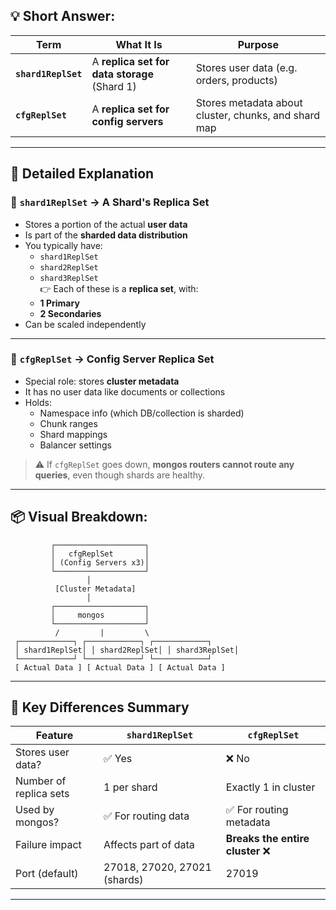 
## 💡 Short Answer:

| Term            | What It Is                           | Purpose                          |
|-----------------|---------------------------------------|----------------------------------|
| **`shard1ReplSet`** | A **replica set for data storage** (Shard 1) | Stores user data (e.g. orders, products) |
| **`cfgReplSet`**    | A **replica set for config servers**        | Stores metadata about cluster, chunks, and shard map |

---

## 🧱 Detailed Explanation

### 🔹 `shard1ReplSet` → A **Shard's Replica Set**

- Stores a portion of the actual **user data**
- Is part of the **sharded data distribution**
- You typically have:  
  - `shard1ReplSet`  
  - `shard2ReplSet`  
  - `shard3ReplSet`  
  👉 Each of these is a **replica set**, with:
  - **1 Primary**
  - **2 Secondaries**
- Can be scaled independently

---

### 🔹 `cfgReplSet` → **Config Server Replica Set**

- Special role: stores **cluster metadata**
- It has no user data like documents or collections
- Holds:
  - Namespace info (which DB/collection is sharded)
  - Chunk ranges
  - Shard mappings
  - Balancer settings

> ⚠️ If `cfgReplSet` goes down, **mongos routers cannot route any queries**, even though shards are healthy.

---

## 📦 Visual Breakdown:

```
         ┌────────────────────┐
         │   cfgReplSet       │
         │ (Config Servers x3)│
         └────────────────────┘
                 │
          [Cluster Metadata]
                 │
         ┌────────────────────┐
         │     mongos         │
         └────────────────────┘
          /         |         \
 ┌────────────┐ ┌────────────┐ ┌────────────┐
 │ shard1ReplSet│ │ shard2ReplSet│ │ shard3ReplSet│
 └────────────┘ └────────────┘ └────────────┘
 [ Actual Data ] [ Actual Data ] [ Actual Data ]
```

---

## 🧠 Key Differences Summary

| Feature             | `shard1ReplSet`               | `cfgReplSet`                     |
|---------------------|-------------------------------|----------------------------------|
| Stores user data?   | ✅ Yes                          | ❌ No                             |
| Number of replica sets | 1 per shard                   | Exactly 1 in cluster             |
| Used by mongos?     | ✅ For routing data            | ✅ For routing metadata          |
| Failure impact      | Affects part of data           | **Breaks the entire cluster** ❌ |
| Port (default)      | 27018, 27020, 27021 (shards)   | 27019                            |

---
